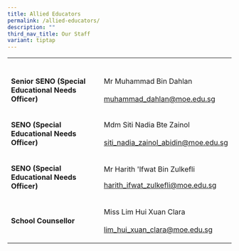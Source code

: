 ```yaml
---
title: Allied Educators
permalink: /allied-educators/
description: ""
third_nav_title: Our Staff
variant: tiptap
---
```

<table style="minWidth: 50px">
<colgroup>
<col>
<col>
</colgroup>
<tbody>
<tr>
<th rowspan="1" colspan="1">
<p></p>
</th>
<th rowspan="1" colspan="1">
<p></p>
</th>
</tr>
<tr>
<td rowspan="1" colspan="1">
<p><strong>Senior SENO (Special Educational Needs Officer)</strong>
</p>
</td>
<td rowspan="1" colspan="1">
<p>Mr Muhammad Bin Dahlan
<br>
<br><a href="mailto:muhammad_dahlan@moe.edu.sg" rel="noopener noreferrer nofollow" target="_blank">muhammad_dahlan@moe.edu.sg</a>
</p>
</td>
</tr>
<tr>
<td rowspan="1" colspan="1">
<p><strong>SENO (Special Educational Needs Officer)</strong>
</p>
</td>
<td rowspan="1" colspan="1">
<p>Mdm Siti Nadia Bte Zainol
<br>
<br><a href="mailto:siti_nadia_zainol_abidin@moe.edu.sg" rel="noopener noreferrer nofollow" target="_blank">siti_nadia_zainol_abidin@moe.edu.sg</a>
</p>
</td>
</tr>
<tr>
<td rowspan="1" colspan="1">
<p><strong>SENO (Special Educational Needs Officer)</strong>
</p>
</td>
<td rowspan="1" colspan="1">
<p>Mr Harith 'Ifwat Bin Zulkefli</p>
<p></p>
<p><a href="mailto:harith_ifwat_zulkefli@moe.edu.sg" rel="noopener noreferrer nofollow" target="_blank">harith_ifwat_zulkefli@moe.edu.sg</a>
</p>
</td>
</tr>
<tr>
<td rowspan="1" colspan="1">
<p><strong>School Counsellor</strong>
</p>
</td>
<td rowspan="1" colspan="1">
<p>Miss Lim Hui Xuan Clara
<br>
<br><a href="mailto:lim_hui_xuan_clara@moe.edu.sg" rel="noopener noreferrer nofollow" target="_blank">lim_hui_xuan_clara@moe.edu.sg</a>
</p>
</td>
</tr>
</tbody>
</table>
<p></p>